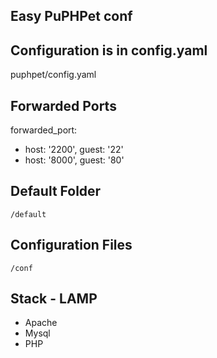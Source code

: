 ## Easy PuPHPet conf

## Configuration is in config.yaml
puphpet/config.yaml

## Forwarded Ports

forwarded_port:
 - host: '2200', guest: '22'
 - host: '8000', guest: '80'

## Default Folder
`/default`

## Configuration Files
`/conf`

## Stack - LAMP
- Apache
- Mysql
- PHP

